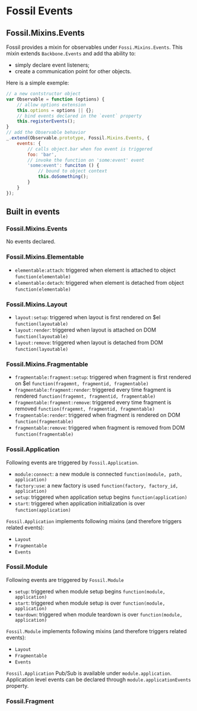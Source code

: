 Fossil Events
=============

Fossil.Mixins.Events
--------------------

Fossil provides a mixin for observables under `Fossi.Mixins.Events`.
This mixin extends `Backbone.Events` and add tha ability to:

* simply declare event listeners;
* create a communication point for other objects.

Here is a simple exemple:

``` javascript
// a new contstructor object
var Observable = function (options) {
    // allow options extension
    this.options = options || {};
    // bind events declared in the `event` property
    this.registerEvents();
}
// add the Observable behavior
_.extend(Observable.prototype, Fossil.Mixins.Events, {
    events: {
        // calls object.bar when foo event is triggered
        foo: 'bar',
        // invoke the function on 'some:event' event
        'some:event': funciton () {
            // bound to object context
            this.doSomething();
        }
    }
});
```

Built in events
---------------

### Fossil.Mixins.Events

No events declared.

### Fossil.Mixins.Elementable

* `elementable:attach`: triggered when element is attached to object
  `function(elementable)`
* `elementable:detach`: triggered when element is detached from object
  `function(elementable)`

### Fossil.Mixins.Layout

* `layout:setup`: triggered when layout is first rendered on $el
  `function(layoutable)`
* `layout:render`: triggered when layout is attached on DOM
  `function(layoutable)`
* `layout:remove`: triggered when layout is detached from DOM
  `function(layoutable)`

### Fossil.Mixins.Fragmentable

* `fragmentable:fragment:setup`: triggered when fragment is first rendered on
  $el `function(fragemnt, fragmentid, fragmentable)`
* `fragmentable:fragment:render`: triggered every time fragment is rendered
  `function(fragemnt, fragmentid, fragmentable)`
* `fragmentable:fragment:remove`: triggered every time fragment is removed
  `function(fragemnt, fragmentid, fragmentable)`
* `fragmentable:render`: triggered when fragment is rendered on DOM
  `function(fragmentable)`
* `fragmentable:remove`: triggered when fragment is removed from DOM
  `function(fragmentable)`

### Fossil.Application

Following events are triggered by `Fossil.Application`.

* `module:connect`: a new module is connected `function(module, path,
  application)`
* `factory:use`: a new factory is used `function(factory, factory_id,
  application)`
* `setup`: triggered when application setup begins  `function(application)`
* `start`: triggered when application initialization is over
  `function(application)`

`Fossil.Application` implements following mixins (and therefore triggers related
events):

* `Layout`
* `Fragmentable`
* `Events`

### Fossil.Module

Following events are triggered by `Fossil.Module`

* `setup`: triggered when module setup begins  `function(module, application)`
* `start`: triggered when module setup is over `function(module, application)`
* `teardown`: triggered when module teardown is over `function(module,
  application)`

`Fossil.Module` implements following mixins (and therefore triggers related
events):

* `Layout`
* `Fragmentable`
* `Events`

`Fossil.Application` Pub/Sub is available under `module.application`.
Application level events can be declared through `module.applicationEvents`
property.

### Fossil.Fragment

